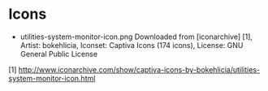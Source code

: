Icons
=====

* utilities-system-monitor-icon.png
  Downloaded from [iconarchive] [1], Artist: bokehlicia, Iconset: Captiva Icons (174 icons), License: GNU General Public License

[1] http://www.iconarchive.com/show/captiva-icons-by-bokehlicia/utilities-system-monitor-icon.html
